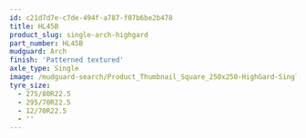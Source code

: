 ```yaml
---
id: c21d7d7e-c7de-494f-a787-f07b6be2b478
title: HL45B
product_slug: single-arch-highgard
part_number: HL45B
mudguard: Arch
finish: 'Patterned textured'
axle_type: Single
image: /mudguard-search/Product_Thumbnail_Square_250x250-HighGard-Single-Arch.jpg
tyre_size:
  - 275/80R22.5
  - 295/70R22.5
  - 12/70R22.5
  - ''
---
```

